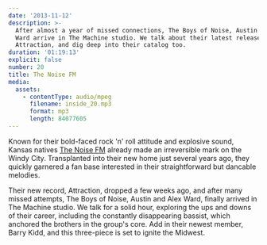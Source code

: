```yaml
---
date: '2013-11-12'
description: >-
  After almost a year of missed connections, The Boys of Noise, Austin and Alex
  Ward arrive in The Machine studio. We talk about their latest release,
  Attraction, and dig deep into their catalog too.
duration: '01:19:13'
explicit: false
number: 20
title: The Noise FM
media:
  assets:
    - contentType: audio/mpeg
      filename: inside_20.mp3
      format: mp3
      length: 84077605
---
```

Known for their bold-faced rock 'n' roll attitude and explosive sound, Kansas natives [The Noise FM](http://thenoisefm.net) already made an irreversible mark on the Windy City. Transplanted into their new home just several years ago, they quickly garnered a fan base interested in their straightforward but dancable melodies.

Their new record, Attraction, dropped a few weeks ago, and after many missed attempts, The Boys of Noise, Austin and Alex Ward, finally arrived in The Machine studio. We talk for a solid hour, exploring the ups and downs of their career, including the constantly disappearing bassist, which anchored the brothers in the group's core. Add in their newest member, Barry Kidd, and this three-piece is set to ignite the Midwest.
